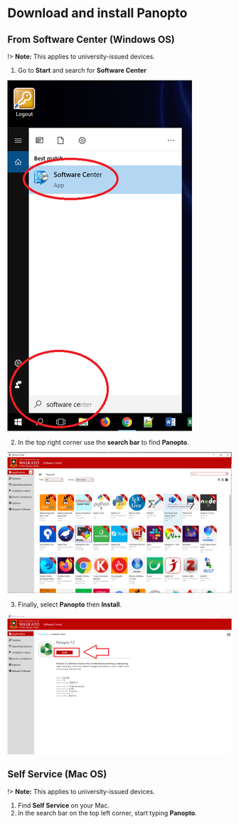 # Download and install Panopto
## From Software Center (Windows OS)
!> **Note:** This applies to university-issued devices.

1. Go to **Start** and search for **Software Center**
   
 ![](images/software-center-1.png)  
 
2. In the top right corner use the **search bar** to find **Panopto**.

![](images/list.png)

3. Finally, select **Panopto** then **Install**.

![](images/Software-centre-new-UI-1.png)

## Self Service (Mac OS)
!> **Note:** This applies to university-issued devices.

1. Find **Self Service** on your Mac.
2. In the search bar on the top left corner, start typing **Panopto**.
